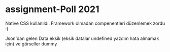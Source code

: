 # assignment-Poll 2021
Native CSS  kullanıldı.
Framework olmadan compenentleri düzenlemek zordu :(

Json'dan gelen Data eksik (eksik datalar undefined yazdım hata almamak için) ve görseller dummy

